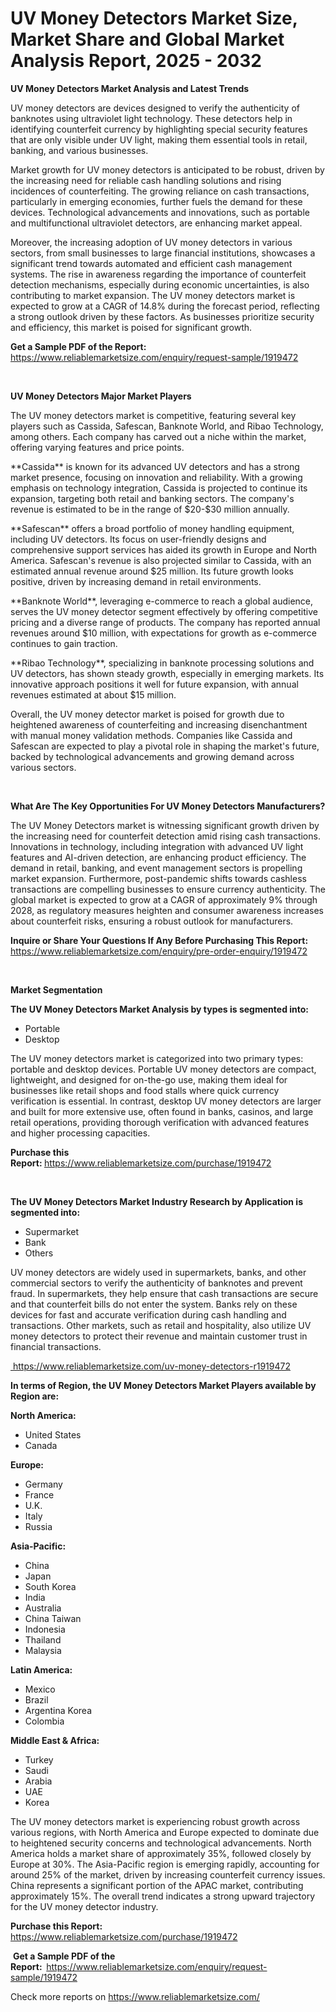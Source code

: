 <p><h1>UV Money Detectors Market Size, Market Share and Global Market Analysis Report, 2025 - 2032</h1></p><p><strong>UV Money Detectors Market Analysis and Latest Trends</strong></p>
<p><p>UV money detectors are devices designed to verify the authenticity of banknotes using ultraviolet light technology. These detectors help in identifying counterfeit currency by highlighting special security features that are only visible under UV light, making them essential tools in retail, banking, and various businesses.</p><p>Market growth for UV money detectors is anticipated to be robust, driven by the increasing need for reliable cash handling solutions and rising incidences of counterfeiting. The growing reliance on cash transactions, particularly in emerging economies, further fuels the demand for these devices. Technological advancements and innovations, such as portable and multifunctional ultraviolet detectors, are enhancing market appeal.</p><p>Moreover, the increasing adoption of UV money detectors in various sectors, from small businesses to large financial institutions, showcases a significant trend towards automated and efficient cash management systems. The rise in awareness regarding the importance of counterfeit detection mechanisms, especially during economic uncertainties, is also contributing to market expansion. The UV money detectors market is expected to grow at a CAGR of 14.8% during the forecast period, reflecting a strong outlook driven by these factors. As businesses prioritize security and efficiency, this market is poised for significant growth.</p></p>
<p><strong>Get a Sample PDF of the Report:&nbsp;</strong> <a href="https://www.reliablemarketsize.com/enquiry/request-sample/1919472?utm_campaign=2625&utm_medium=2&utm_source=Github&utm_content=ia&utm_term=10042025&utm_id=uv-money-detectors">https://www.reliablemarketsize.com/enquiry/request-sample/1919472</a></p>
<p>&nbsp;</p>
<p><strong>UV Money Detectors Major Market Players</strong></p>
<p><p>The UV money detectors market is competitive, featuring several key players such as Cassida, Safescan, Banknote World, and Ribao Technology, among others. Each company has carved out a niche within the market, offering varying features and price points.</p><p>**Cassida** is known for its advanced UV detectors and has a strong market presence, focusing on innovation and reliability. With a growing emphasis on technology integration, Cassida is projected to continue its expansion, targeting both retail and banking sectors. The company's revenue is estimated to be in the range of $20-$30 million annually.</p><p>**Safescan** offers a broad portfolio of money handling equipment, including UV detectors. Its focus on user-friendly designs and comprehensive support services has aided its growth in Europe and North America. Safescan's revenue is also projected similar to Cassida, with an estimated annual revenue around $25 million. Its future growth looks positive, driven by increasing demand in retail environments.</p><p>**Banknote World**, leveraging e-commerce to reach a global audience, serves the UV money detector segment effectively by offering competitive pricing and a diverse range of products. The company has reported annual revenues around $10 million, with expectations for growth as e-commerce continues to gain traction.</p><p>**Ribao Technology**, specializing in banknote processing solutions and UV detectors, has shown steady growth, especially in emerging markets. Its innovative approach positions it well for future expansion, with annual revenues estimated at about $15 million.</p><p>Overall, the UV money detector market is poised for growth due to heightened awareness of counterfeiting and increasing disenchantment with manual money validation methods. Companies like Cassida and Safescan are expected to play a pivotal role in shaping the market's future, backed by technological advancements and growing demand across various sectors.</p></p>
<p>&nbsp;</p>
<p><strong>What Are The Key Opportunities For UV Money Detectors Manufacturers?</strong></p>
<p><p>The UV Money Detectors market is witnessing significant growth driven by the increasing need for counterfeit detection amid rising cash transactions. Innovations in technology, including integration with advanced UV light features and AI-driven detection, are enhancing product efficiency. The demand in retail, banking, and event management sectors is propelling market expansion. Furthermore, post-pandemic shifts towards cashless transactions are compelling businesses to ensure currency authenticity. The global market is expected to grow at a CAGR of approximately 9% through 2028, as regulatory measures heighten and consumer awareness increases about counterfeit risks, ensuring a robust outlook for manufacturers.</p></p>
<p><strong>Inquire or Share Your Questions If Any Before Purchasing This Report:</strong> <a href="https://www.reliablemarketsize.com/enquiry/pre-order-enquiry/1919472?utm_campaign=2625&utm_medium=2&utm_source=Github&utm_content=ia&utm_term=10042025&utm_id=uv-money-detectors">https://www.reliablemarketsize.com/enquiry/pre-order-enquiry/1919472</a></p>
<p>&nbsp;</p>
<p><strong>Market Segmentation</strong></p>
<p><strong>The UV Money Detectors Market Analysis by types is segmented into:</strong></p>
<p><ul><li>Portable</li><li>Desktop</li></ul></p>
<p><p>The UV money detectors market is categorized into two primary types: portable and desktop devices. Portable UV money detectors are compact, lightweight, and designed for on-the-go use, making them ideal for businesses like retail shops and food stalls where quick currency verification is essential. In contrast, desktop UV money detectors are larger and built for more extensive use, often found in banks, casinos, and large retail operations, providing thorough verification with advanced features and higher processing capacities.</p></p>
<p><strong>Purchase this Report:&nbsp;</strong><a href="https://www.reliablemarketsize.com/purchase/1919472?utm_campaign=2625&utm_medium=2&utm_source=Github&utm_content=ia&utm_term=10042025&utm_id=uv-money-detectors">https://www.reliablemarketsize.com/purchase/1919472</a></p>
<p>&nbsp;</p>
<p><strong>The UV Money Detectors Market Industry Research by Application is segmented into:</strong></p>
<p><ul><li>Supermarket</li><li>Bank</li><li>Others</li></ul></p>
<p><p>UV money detectors are widely used in supermarkets, banks, and other commercial sectors to verify the authenticity of banknotes and prevent fraud. In supermarkets, they help ensure that cash transactions are secure and that counterfeit bills do not enter the system. Banks rely on these devices for fast and accurate verification during cash handling and transactions. Other markets, such as retail and hospitality, also utilize UV money detectors to protect their revenue and maintain customer trust in financial transactions.</p></p>
<p><a href="https://www.reliablemarketsize.com/uv-money-detectors-r1919472?utm_campaign=2625&utm_medium=2&utm_source=Github&utm_content=ia&utm_term=10042025&utm_id=uv-money-detectors">&nbsp;https://www.reliablemarketsize.com/uv-money-detectors-r1919472</a></p>
<p><strong>In terms of Region, the UV Money Detectors Market Players available by Region are:</strong></p>
<p>
    <p> <strong> North America: </strong>
        <ul>
            <li>United States</li>
            <li>Canada</li>
        </ul>
        </p> 
    <p> <strong> Europe: </strong>
        <ul>
            <li>Germany</li>
            <li>France</li>
            <li>U.K.</li>
            <li>Italy</li>
            <li>Russia</li>
        </ul>
        </p> 
    <p> <strong> Asia-Pacific: </strong>
        <ul>
            <li>China</li>
            <li>Japan</li>
            <li>South Korea</li>
            <li>India</li>
            <li>Australia</li>
            <li>China Taiwan</li>
            <li>Indonesia</li>
            <li>Thailand</li>
            <li>Malaysia</li>
        </ul>
        </p> 
    <p> <strong> Latin America: </strong>
        <ul>
            <li>Mexico</li>
            <li>Brazil</li>
            <li>Argentina Korea</li>
            <li>Colombia</li>
        </ul>
        </p> 
    <p> <strong> Middle East & Africa: </strong>
        <ul>
            <li>Turkey</li>
            <li>Saudi</li>
            <li>Arabia</li>
            <li>UAE</li>
            <li>Korea</li>
        </ul>
    </p>
    </p>
<p><p>The UV money detectors market is experiencing robust growth across various regions, with North America and Europe expected to dominate due to heightened security concerns and technological advancements. North America holds a market share of approximately 35%, followed closely by Europe at 30%. The Asia-Pacific region is emerging rapidly, accounting for around 25% of the market, driven by increasing counterfeit currency issues. China represents a significant portion of the APAC market, contributing approximately 15%. The overall trend indicates a strong upward trajectory for the UV money detector industry.</p></p>
<p><strong>Purchase this Report: </strong><a href="https://www.reliablemarketsize.com/purchase/1919472?utm_campaign=2625&utm_medium=2&utm_source=Github&utm_content=ia&utm_term=10042025&utm_id=uv-money-detectors">https://www.reliablemarketsize.com/purchase/1919472</a></p>
<p>&nbsp;<strong>Get a Sample PDF of the Report:&nbsp;&nbsp;</strong><a href="https://www.reliablemarketsize.com/enquiry/request-sample/1919472?utm_campaign=2625&utm_medium=2&utm_source=Github&utm_content=ia&utm_term=10042025&utm_id=uv-money-detectors">https://www.reliablemarketsize.com/enquiry/request-sample/1919472</a></p>
<p><strong></strong></p>
<p>Check more reports on <a href="https://www.reliablemarketsize.com/?utm_campaign=2625&utm_medium=2&utm_source=Github&utm_content=ia&utm_term=10042025&utm_id=uv-money-detectors">https://www.reliablemarketsize.com/</a></p>